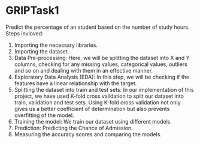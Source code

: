# GRIPTask1
Predict the percentage of an student based on the number of study hours.
Steps invloved:
1.	Importing the necessary libraries.
2.	Importing the dataset.
3.	Data Pre-processing: Here, we will be splitting the dataset into X and Y columns, checking for any missing values, categorical values, outliers and so on and dealing with them in an effective manner.
4.	Exploratory Data Analysis (EDA): In this step, we will be checking if the features have a linear relationship with the target.
5.	Splitting the dataset into train and test sets: In our implementation of this project, we have used K-fold cross validation to split our dataset into train, validation and test sets. Using K-fold cross validation not only gives us a better coefficient of determination but also prevents overfitting of the model.
6.	Training the model: We train our dataset using different models.
7.	Prediction: Predicting the Chance of Admission.
8.	 Measuring the accuracy scores and comparing the models.

